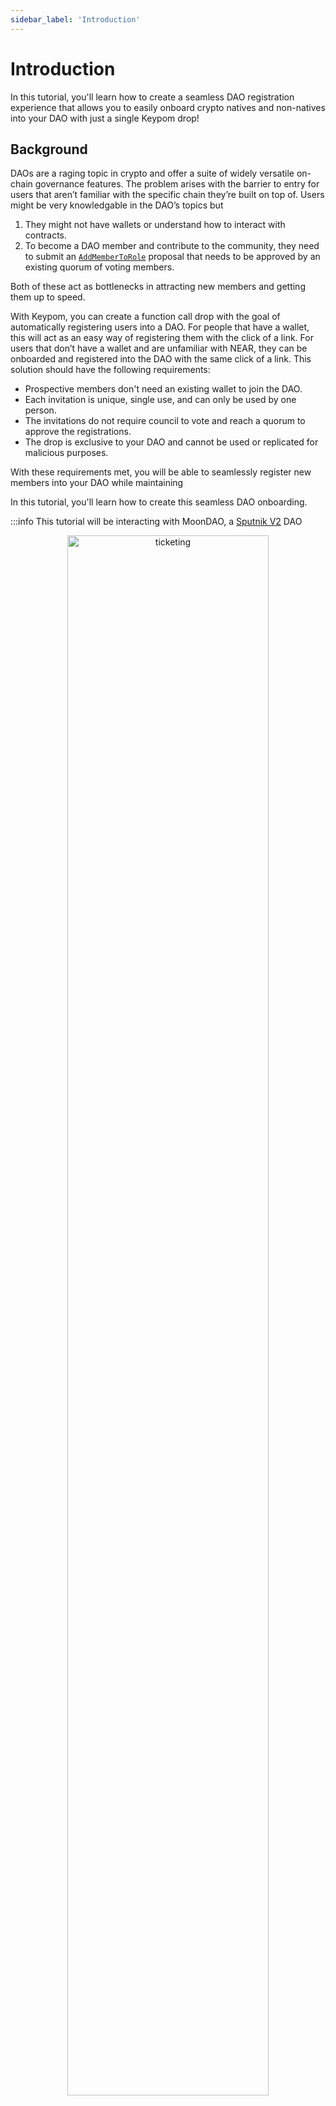 ```yaml
---
sidebar_label: 'Introduction'
---
```

# Introduction
In this tutorial, you'll learn how to create a seamless DAO registration experience that allows you to easily onboard crypto natives and non-natives into your DAO with just a single Keypom drop!

## Background
DAOs are a raging topic in crypto and offer a suite of widely versatile on-chain governance features. The problem arises with the barrier to entry for users that aren’t familiar with the specific chain they’re built on top of. Users might be very knowledgable in the DAO’s topics but 

1. They might not have wallets or understand how to interact with contracts.
2. To become a DAO member and contribute to the community, they need to submit an [`AddMemberToRole`](https://github.com/near-daos/sputnik-dao-contract#proposal-types) proposal that needs to be approved by an existing quorum of voting members.

Both of these act as bottlenecks in attracting new members and getting them up to speed.

With Keypom, you can create a function call drop with the goal of automatically registering users into a DAO. For people that have a wallet, this will act as an easy way of registering them with the click of a link. For users that don’t have a wallet and are unfamiliar with NEAR, they can be onboarded and registered into the DAO with the same click of a link. This solution should have the following requirements:

- Prospective members don't need an existing wallet to join the DAO. 
- Each invitation is unique, single use, and can only be used by one person.
- The invitations do not require council to vote and reach a quorum to approve the registrations. 
- The drop is exclusive to your DAO and cannot be used or replicated for malicious purposes.

With these requirements met, you will be able to seamlessly register new members into your DAO while maintaining  

In this tutorial, you'll learn how to create this seamless DAO onboarding.

:::info
This tutorial will be interacting with MoonDAO, a [Sputnik V2](https://github.com/near-daos/sputnik-dao-contract) DAO

<p align="center"> <img src={require("/static/img/docs/advanced-tutorials/dao-auto-reg/moondaohomepage.png").default} width="80%" height="80%" alt="ticketing" class="rounded-corners"/></p>
:::

## Prerequisites

For the this tutorial, you can choose to run the scripts on your own machine. To do so, you must have the following:

1. [Node JS](https://docs.npmjs.com/downloading-and-installing-node-js-and-npm)  
2. [NEAR-API-JS](https://docs.near.org/tools/near-api-js/quick-reference#install)  
3. [Keypom JS SDK](https://github.com/keypom/keypom-js#installation)

If you want to reference the finished code, that can be found [here](https://github.com/keypom/keypom-js/tree/min/dao). To follow along and build out this ticketing app, see the steps below. 

---

## Creating your Project
In this section, you'll prepare to create the DAO auto-registration tool using the skeleton code made available to you at the [Keypom SDK repo](https://github.com/keypom/keypom-js). 

First, you'll want to clone the repo:

```bash
git clone https://github.com/keypom/keypom-js.git && cd keypom-js
```

Second, install the dependencies for both the SDK and ticketing app skeleton code:

```
yarn install && cd docs-advanced-tutorials/dao-onboarding-skeleton && yarn
```

At this point, all the dependencies should be installed and you should be in the `docs-advanced-tutorials/dao-onboarding-skeleton` folder. Here you'll find the following files required to build out your app.

```bash
/ticket-app-skeleton
└── configurations.js
└── createDaoOnboarding.js
└── package.json
```

With this setup complete, you are ready to begin building out this DAO auto-registration tool, starting by breaking down the problem into its functional requirements. 

```bash
min@Mins-MacBook-Pro-2 dao-bot % near deploy keypom-dao-bot.testnet target/wasm32-unknown-unknown/release/dao_bot.wasm
Starting deployment. Account id: keypom-dao-bot.testnet, node: https://rpc.testnet.near.org, helper: https://helper.testnet.near.org, file: target/wasm32-unknown-unknown/release/dao_bot.wasm
Transaction Id HvAPxQdTYeDN8U95MoS4kXE4T7nunF2T5DMztCTfShxo
To see the transaction in the transaction explorer, please open this url in your browser
https://explorer.testnet.near.org/transactions/HvAPxQdTYeDN8U95MoS4kXE4T7nunF2T5DMztCTfShxo
Done deploying to keypom-dao-bot.testnet
min@Mins-MacBook-Pro-2 dao-bot % near call keypom-dao-bot.testnet new '{"dao_contract":"moondao.sputnikv2.testnet"}' --accountId keypom-dao-bot.testnet
Scheduling a call: keypom-dao-bot.testnet.new({"dao_contract":"moondao.sputnikv2.testnet"})
Doing account.functionCall()
Transaction Id F5kTg3xk2kfx8wFZCa1d7QVYUrBkfz2wKBTavvWeaeHY
To see the transaction in the transaction explorer, please open this url in your browser
https://explorer.testnet.near.org/transactions/F5kTg3xk2kfx8wFZCa1d7QVYUrBkfz2wKBTavvWeaeHY
''
```